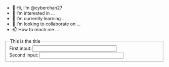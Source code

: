 - 👋 Hi, I’m @cyberchan27
- 👀 I’m interested in ...
- 🌱 I’m currently learning ...
- 💞️ I’m looking to collaborate on ...
- 📫 How to reach me ...

<!---
cyberchan27/cyberchan27 is a ✨ special ✨ repository because its `README.md` (this file) appears on your GitHub profile.
You can click the Preview link to take a look at your changes.
--->
<!DOCTYPE html>
<html>

<head>
  <script type="text/javascript" src="scripts.js"></script>
  <link rel="stylesheet" href="styles.css">
</head>

<body>

  <form>
    <fieldset>
      <legend>This is the title</legend>
      First input: <input type="text" size="30"><br>
    Second input: <input type="text" size="30"><br>
    </fieldset>
  </form>

</body>

</html>
